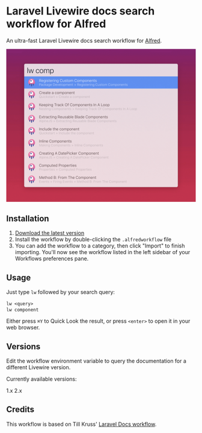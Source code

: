 # Laravel Livewire docs search workflow for Alfred

An ultra-fast Laravel Livewire docs search workflow for [Alfred](https://www.alfredapp.com).

![Screenshot](screenshot.png)


## Installation

1. [Download the latest version](https://github.com/AlexMartinFR/alfred-livewire-docs/releases/download/v0.1.2/livewire-docs.alfredworkflow)
2. Install the workflow by double-clicking the `.alfredworkflow` file
3. You can add the workflow to a category, then click "Import" to finish importing. You'll now see the workflow listed in the left sidebar of your Workflows preferences pane.


## Usage

Just type `lw` followed by your search query:

```
lw <query>
lw component
```

Either press `⌘Y` to Quick Look the result, or press `<enter>` to open it in your web browser.


## Versions

Edit the workflow environment variable to query the documentation for a different Livewire version.

Currently available versions:

1.x
2.x


## Credits

This workflow is based on Till Kruss' [Laravel Docs workflow](https://github.com/tillkruss/alfred-laravel-docs).
